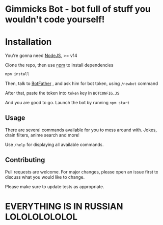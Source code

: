 # Gimmicks Bot - bot full of stuff you wouldn't code yourself!

# Installation

You're gonna need [NodeJS](https://nodejs.org/en/download/), >= v14

Clone the repo, then use [npm](https://nodejs.org/en/download/) to install dependencies

```bash
npm install
```
Then, talk to [BotFather](https://t.me/botfather) , and ask him for bot token, using `/newbot` command

After that, paste the token into `token` key in `BOTCONFIG.JS`

And you are good to go. Launch the bot by running `npm start`


## Usage

There are several commands available for you to mess around with. Jokes, drain filters, anime search and more!

Use `/help` for displaying all available commands.


## Contributing
Pull requests are welcome. For major changes, please open an issue first to discuss what you would like to change.

Please make sure to update tests as appropriate.

# EVERYTHING IS IN RUSSIAN LOLOLOLOLOLOL